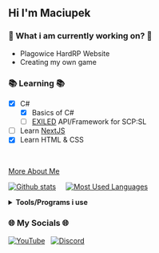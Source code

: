 ## Hi I'm **Maciupek** 

### 🔧 What i am currently working on? 🔧
- Plagowice HardRP Website
- Creating my own game

### 📚 Learning 📚
- [x] C#
  - [x] Basics of C#
  - [ ] [EXILED](https://github.com/Exiled-Team/EXILED/) API/Framework for SCP:SL
- [ ] Learn [NextJS](https://nextjs.org)
- [x] Learn HTML & CSS
<br>

[More About Me](README.md#toolsprograms-i-use)

[![Github stats](https://github-readme-stats.vercel.app/api?username=Maciupek&theme=radical)](https://github.com/anuraghazra/github-readme-stats) &nbsp;&nbsp;&nbsp; [![Most Used Languages](https://github-readme-stats.vercel.app/api/top-langs/?username=Maciupek&theme=radical)](https://github.com/anuraghazra/github-readme-stats)



**<details><summary>Tools/Programs i use</summary>**
- Text Editor: [Visual Studio Code](https://code.visualstudio.com/)
</details>

### 🌐 My Socials 🌐

[![YouTube](https://icons.iconarchive.com/icons/papirus-team/papirus-apps/48/youtube-icon.png)](https://www.youtube.com/channel/UChZv2-oj2bgLTv_KV89a0xQ) &nbsp;
[![Discord](https://icons.iconarchive.com/icons/papirus-team/papirus-apps/48/discord-icon.png)](https://discordapp.com/users/630447695559131156) &nbsp;
